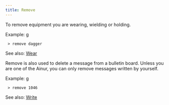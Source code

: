 ```yaml
---
title: Remove
---
```


To remove equipment you are wearing, wielding or holding.

Example: <nowiki>g

` > remove dagger`

</pre>

See also: [Wear](Wear "wikilink")

Remove is also used to delete a message from a bulletin board. Unless
you are one of the Ainur, you can only remove messages written by
yourself.

Example: <nowiki>g

` > remove 1046`

</pre>

See also: [Write](Write "wikilink")